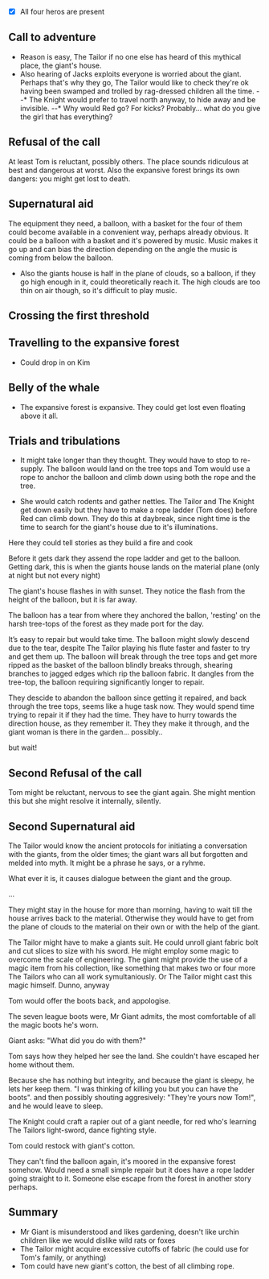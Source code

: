 - [x] All four heros are present

## Call to adventure
- Reason is easy, The Tailor if no one else has heard of this mythical place, the giant's house.
- Also hearing of Jacks exploits everyone is worried about the giant. Perhaps that's why they go, The Tailor would like to check they're ok having been swamped and trolled by rag-dressed children all the time.
--* The Knight would prefer to travel north anyway, to hide away and be invisible.
--* Why would Red go? For kicks? Probably... what do you give the girl that has everything?

## Refusal of the call
At least Tom is reluctant, possibly others. The place sounds ridiculous at best and dangerous at worst. Also the expansive forest brings its own dangers: you might get lost to death.

## Supernatural aid
The equipment they need, a balloon, with a basket for the four of them could become available in a convenient way, perhaps already obvious. It could be a balloon with a basket and it's powered by music. Music makes it go up and can bias the direction depending on the angle the music is coming from below the balloon.

- Also the giants house is half in the plane of clouds, so a balloon, if they go high enough in it, could theoretically reach it. The high clouds are too thin on air though, so it's difficult to play music.

## Crossing the first threshold
## Travelling to the expansive forest
- Could drop in on Kim

## Belly of the whale
- The expansive forest is expansive. They could get lost even floating above it all.

## Trials and tribulations
- It might take longer than they thought. They would have to stop to re-supply. The balloon would land on the tree tops and Tom would use a rope to anchor the balloon and climb down using both the rope and the tree.

- She would catch rodents and gather nettles. The Tailor and The Knight get down easily but they have to make a rope ladder (Tom does) before Red can climb down. They do this at daybreak, since night time is the time to search for the giant's house due to it's illuminations. 

Here they could tell stories as they build a fire and cook

Before it gets dark they assend the rope ladder and get to the balloon.
Getting dark, this is when the giants house lands on the material plane (only at night but not every night)

The giant's house flashes in with sunset. They notice the flash from the height of the balloon, but it is far away.

The balloon has a tear from where they anchored the ballon, 'resting' on the harsh tree-tops of the forest as they made port for the day. 

It’s easy to repair but would take time. The balloon might slowly descend due to the tear, despite The Tailor playing his flute faster and faster to try and get them up. The balloon will break through the tree tops and get more ripped as the basket of the balloon blindly breaks through, shearing branches to jagged edges which rip the balloon fabric. It dangles from the tree-top, the balloon requiring significantly longer to repair.

They descide to abandon the balloon since getting it repaired, and back through the tree tops, seems like a huge task now. They would spend time trying to repair it if they had the time. They have to hurry towards the direction house, as they remember it. They they make it through, and the giant woman is there in the garden... possibly.. 

but wait!

## Second Refusal of the call
Tom might be reluctant, nervous to see the giant again. She might mention this but she might resolve it internally, silently.

## Second Supernatural aid
The Tailor would know the ancient protocols for initiating a conversation with the giants, from the older times; the giant wars all but forgotten and melded into myth. It might be a phrase he says, or a ryhme. 

What ever it is, it causes dialogue between the giant and the group.

...

They might stay in the house for more than morning, having to wait till the house arrives back to the material. Otherwise they would have to get from the plane of clouds to the material on their own or with the help of the giant. 

The Tailor might have to make a giants suit. He could unroll giant fabric bolt and cut slices to size with his sword. He might employ some magic to overcome the scale of engineering. The giant might provide the use of a magic item from his collection, like something that makes two or four more The Tailors who can all work symultaniously. Or The Tailor might cast this magic himself. Dunno, anyway

Tom would offer the boots back, and appologise. 

The seven league boots were, Mr Giant admits, the most comfortable of all the magic boots he's worn.

Giant asks: "What did you do with them?"

Tom says how they helped her see the land. She couldn't have escaped her home without them.

Because she has nothing but integrity, and because the giant is sleepy, he lets her keep them. "I was thinking of killing you but you can have the boots". and then possibly shouting aggresively: "They're yours now Tom!", and he would leave to sleep.

The Knight could craft a rapier out of a giant needle, for red who's learning The Tailors light-sword, dance fighting style.

Tom could restock with giant's cotton.

They can't find the balloon again, it's moored in the expansive forest somehow. Would need a small simple repair but it does have a rope ladder going straight to it. Someone else escape from the forest in another story perhaps.

## Summary
- Mr Giant is misunderstood and likes gardening, doesn't like urchin children like we would dislike wild rats or foxes
- The Tailor might acquire excessive cutoffs of fabric (he could use for Tom's family, or anything)
- Tom could have new giant's cotton, the best of all climbing rope.
